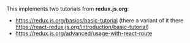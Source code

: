 This implements two tutorials from **redux.js.org**:
- https://redux.js.org/basics/basic-tutorial (there a variant of it there https://react-redux.js.org/introduction/basic-tutorial)
- https://redux.js.org/advanced/usage-with-react-route
